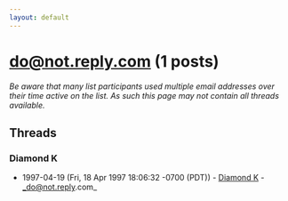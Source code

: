 ```yaml
---
layout: default
---
```


# do@not.reply.com (1 posts)

_Be aware that many list participants used multiple email addresses over their time active on the list. As such this page may not contain all threads available._

## Threads

### Diamond K
+ 1997-04-19 (Fri, 18 Apr 1997 18:06:32 -0700 (PDT)) - [Diamond K](/archive/1997/04/84cbd7ab2056023186e2f7a2d7704af3d24292ec31d80b868d52439eff6faf32) - _do@not.reply.com_


